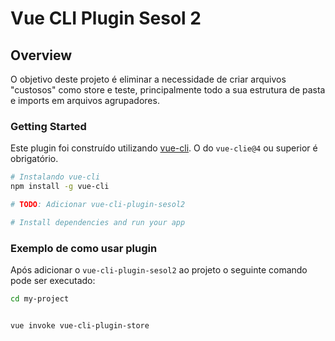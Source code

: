 # Vue CLI Plugin Sesol 2


## Overview

O objetivo deste projeto é eliminar a necessidade de criar arquivos "custosos" como store e teste, principalmente todo a sua estrutura de pasta e imports em arquivos agrupadores.


### Getting Started

Este plugin foi construído utilizando [vue-cli](https://github.com/vuejs/vue-cli). O do `vue-clie@4` ou superior é obrigatório.


```bash
# Instalando vue-cli 
npm install -g vue-cli

# TODO: Adicionar vue-cli-plugin-sesol2

# Install dependencies and run your app

```

### Exemplo de como usar plugin

Após adicionar o `vue-cli-plugin-sesol2` ao projeto o seguinte comando pode ser executado:

```bash
cd my-project


vue invoke vue-cli-plugin-store
```